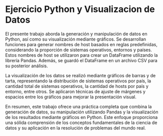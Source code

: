 # Ejercicio Python y Visualizacion de Datos

El presente trabajo aborda la generación y manipulación de datos en Python, así como su visualización mediante gráficos. Se desarrollan funciones para generar nombres de host basados en reglas predefinidas, considerando la proporción de sistemas operativos, entornos y países. Estos nombres de host se utilizaron para crear un DataFrame utilizando la librería Pandas. Además, se guardó el DataFrame en un archivo CSV para su posterior análisis.

La visualización de los datos se realizó mediante gráficos de barras y de tarta, representando la distribución de sistemas operativos por país, la cantidad total de sistemas operativos, la cantidad de hosts por país y entorno, entre otros. Se aplicaron técnicas de ajuste de márgenes y espacios entre los gráficos para mejorar la presentación visual.

En resumen, este trabajo ofrece una práctica completa que combina la generación de datos, su manipulación utilizando Pandas y la visualización de los resultados mediante gráficos en Python. Este enfoque proporciona una sólida comprensión de los conceptos fundamentales de la ciencia de datos y su aplicación en la resolución de problemas del mundo real.
